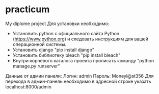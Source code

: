 # practicum
My diplome project
Для установки необходимо:
- Установить python с официального сайта Python (https://www.python.org) и следовать инструкциям для вашей операционной системы.
- Установить django "pip install django"
- Установить библиотеку bleach "pip install bleach"
- Внутри корневого каталога проекта прописать команду "python manage.py runserver"

Данные от админ панели:
  Логин: admin
  Пароль: Moneyl@st356
Для перехода в админ-панель необходимо в адресной строке указать localhost:8000/admin
